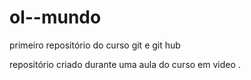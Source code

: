 # ol--mundo
primeiro repositório do curso git e git hub 

repositório criado durante  uma aula  do curso em video .
